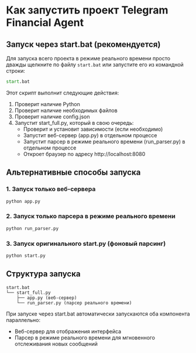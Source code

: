 # Как запустить проект Telegram Financial Agent

## Запуск через start.bat (рекомендуется)

Для запуска всего проекта в режиме реального времени просто дважды щелкните по файлу `start.bat` или запустите его из командной строки:

```cmd
start.bat
```

Этот скрипт выполнит следующие действия:
1. Проверит наличие Python
2. Проверит наличие необходимых файлов
3. Проверит наличие config.json
4. Запустит start_full.py, который в свою очередь:
   - Проверит и установит зависимости (если необходимо)
   - Запустит веб-сервер (app.py) в отдельном процессе
   - Запустит парсер в режиме реального времени (run_parser.py) в отдельном процессе
   - Откроет браузер по адресу http://localhost:8080

## Альтернативные способы запуска

### 1. Запуск только веб-сервера
```cmd
python app.py
```

### 2. Запуск только парсера в режиме реального времени
```cmd
python run_parser.py
```

### 3. Запуск оригинального start.py (фоновый парсинг)
```cmd
python start.py
```

## Структура запуска

```
start.bat
└── start_full.py
    ├── app.py (веб-сервер)
    └── run_parser.py (парсер реального времени)
```

При запуске через start.bat автоматически запускаются оба компонента параллельно:
- Веб-сервер для отображения интерфейса
- Парсер в режиме реального времени для мгновенного отслеживания новых сообщений